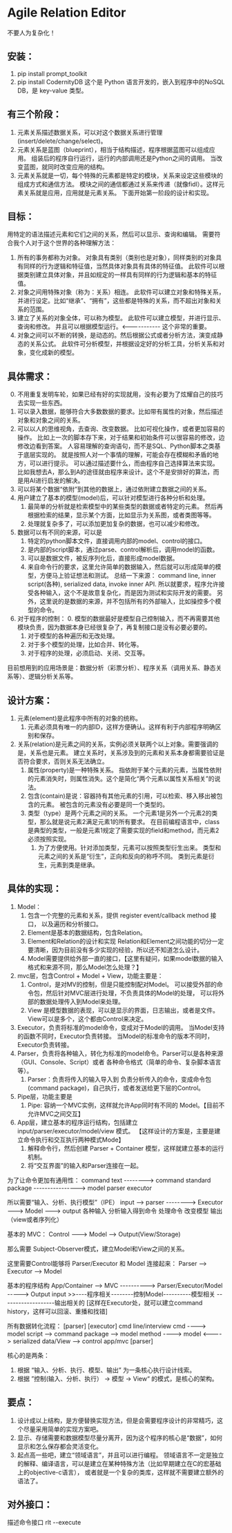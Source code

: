 Agile Relation Editor
====================

不要人为复杂化！

安装：
----
1. pip install prompt_toolkit
1. pip install CodernityDB
    这个是 Python 语言开发的，嵌入到程序中的NoSQL DB，是 key-value 类型。

有三个阶段：
---------
1. 元素关系描述数据关系，可以对这个数据关系进行管理(insert/delete/change/select)。
2. 元素关系是蓝图（blueprint），相当于结构描述，程序根据蓝图可以组成应用。
    组装后的程序自行运行，运行的内部调用还是Python之间的调用。
    当改变蓝图，就同时改变应用的结构。
3. 元素关系就是一切，每个特殊的元素都是特定的模块，关系来设定这些模块的组成方式和通信方法。
    模块之间的通信都通过关系来传递（就像fidl）。这样元素关系就是应用，应用就是元素关系。
下面开始第一阶段的设计和实现。

目标：
----

用特定的语法描述元素和它们之间的关系，然后可以显示、查询和编辑。
需要符合我个人对于这个世界的各种理解方法：
  1. 所有的事务都称为对象。
    对象具有类别（类别也是对象），同样类别的对象具有同样的行为逻辑和特征值，当然具体对象具有具体的特征值。
    此软件可以根据类别建立具体对象，并且如规定的一样具有同样的行为逻辑和基本的特征值。
  2. 对象之间用特殊对象（称为：关系）相连。
    此软件可以建立对象和特殊关系，并进行设定。比如“继承”、“拥有”，这些都是特殊的关系，而不超出对象和关系的范围。
  3. 建立了关系的对象全体，可以称为模型。
    此软件可以建立模型，并进行显示、查询和修改。
    并且可以根据模型运行。<----------- 这个非常的重要。
  4. 对象之间可以不断的转换，是动态的。然后根据公式或者分析方法，演变成静态的关系公式。
    此软件可分析模型，并根据设定好的分析工具，分析关系和对象，变化成新的模型。
  
具体需求：
-------
0. 不用重复发明车轮，如果已经有好的实现就用，没有必要为了炫耀自己的技巧去实现一些东西。
1. 可以录入数据，能够符合大多数数据的要求。比如带有属性的对象，然后描述对象和对象之间的关系。
2. 可以以人的思维视角，去查询、改变数据。
    比如可视化操作，或者更加容易的操作。
        比如上一次的脚本存下来，对于结果和初始条件可以很容易的修改，边修改边看到答案。
    人容易理解的查询语句，而不是SQL、Python脚本之类基于底层实现的。
        就是按照人对一个事情的理解，可能会存在模糊和矛盾的地方，可以进行提示。
    可以通过描述要什么，而由程序自己选择算法来实现。
        比如我想去A，那么到A的途径就由程序来设计。这个不是安排好的算法，而是用AI进行启发的解决。
3. 可以将某个数据“依附”到其他的数据上，通过依附建立数据之间的关系。
4. 用户建立了基本的模型(model)后，可以针对模型进行各种分析和处理。
    1. 最简单的分析就是检索模型中的某些类型的数据或者特定的元素。
        然后再根据检索的结果，显示某个方面，比如显示为关系图，或者类图等等。
    2. 处理就复杂多了，可以添加更加复杂的数据，也可以减少和修改。
5. 数据可以有不同的来源，可以是
    1. 特定的python脚本文件，直接调用内部的model、control的接口。
    2. 是内部的script脚本，通过parse、control解析后，调用model的函数。
    3. 可以是数据文件，被反序列化后，直接形成model数据。
    4. 来自命令行的要求，这里允许简单的数据输入，然后就可以形成简单的模型，方便马上验证想法和测试。
    总结一下来源： command line, inner script(各种), serialized data, invoke inner API.
    所以就要求，程序允许接受各种输入，这个不是故意复杂化，而是因为测试和实际开发的需要。
    另外，这里说的是数据的来源，并不包括所有的外部输入，比如操控多个模型的命令。
6. 对于程序的控制：
    0. 模型的数据最好是模型自己控制输入，而不再需要其他模块负责，因为数据本身已经很复杂了，再复制接口是没有必要必要的。 
    1. 对于模型的各种遍历和无改处理。
    2. 对于多个模型的处理，比如合并、转化等。
    3. 对于程序的处理，必须启动、关闭、交互等。

目前想用到的应用场景是：数据分析（彩票分析）、程序关系（调用关系、静态关系等）、逻辑分析关系等。
  
设计方案：
-------
1. 元素(element)是此程序中所有的对象的统称。
    1. 元素必须具有唯一的内部ID，这样方便确认。这样有利于内部程序明确区别和保存。
1. 关系(relation)是元素之间的关系，实例必须关联两个以上对象。需要强调的是，关系也是元素。
    建立关系时，关系涉及到的元素和关系本身都需要验证是否符合要求，否则关系无法确立。
    1. 属性(property)是一种特殊关系。
        指依附于某个元素的元素，当属性依附的元素消失时，则属性消失。这个是简化“两个元素以属性关系相关”的说法。
    1. 包含(contain)是说：容器持有其他元素的引用，可以检索、移入移出被包含的元素。
        被包含的元素没有必要是同一个类型的。
    1. 类型（type）是两个元素之间的关系。
        一个元素1是另外一个元素2的类型，那么就是说元素2满足元素1的所有要求。
        在目前编程语言中，class是典型的类型，一般是元素1规定了需要实现的field和method，而元素2必须按照实现。
        1. 为了方便使用。针对添加类型，元素可以按照类型衍生出来。
            类型和元素之间的关系是“衍生”，正向和反向的称呼不同。
            类到元素是衍生，元素到类是继承。

具体的实现：
--------
1. Model：
    1. 包含一个完整的元素和关系，提供 register event/callback method 接口，
        以及遍历和分析接口。 
    2. Element是基本的数据结构，包含Relation。
    3. Element和Relation的设计和实现
        Relation和Element之间功能的切分一定要清晰，因为目前没有多少实现的经验，所以还不知道怎么设计。
    4. Model需要提供给外部一直的接口，【这里有疑问，如果model数据的输入格式和来源不同，那么Model怎么处理？】
2. mvc层，包含Control + Model + View，功能主要是： 
    1. Control，是对MV的控制，但是只能控制配对Model。
        可以接受外部的命令包，然后针对MVC层进行处理，不负责具体的Model的处理，
        可以将外部的数据处理传入到Model来处理。
    2. View 是模型数据的表现，可以是显示的界面，日志输出，或者是文件。
        View可以是多个，这个都由Control来决定。
3. Executor，负责将标准的model命令，变成对于Model的调用。
    当Model支持的函数不同时，Executor负责转接。
    当Model的标准命令的版本不同时，Executor负责转接。
4. Parser，负责将各种输入，转化为标准的model命令。Parser可以是各种来源（GUI、Console、Script）或者
    各种命令格式（简单的命令、复杂脚本语言等）。
    1. Parser：负责将传入的输入导入到
        负责分析传入的命令，变成命令包(command package)，自己执行，或者发送给更下层的Control。
5. Pipe层，功能主要是
    1. Pipe: 容纳一个MVC实例，这样就允许App同时有不同的 Model。【目前不允许MVC之间交互】
6. App层，建立基本的程序运行结构，包括建立 input/parser/executor/model/view 模式。
    【这样设计的方案是，主要是建立命令执行和交互执行两种模式Mode】
    1. 解释命令行，然后创建 Parser + Container 模型，这样就建立基本的运行机制。
    2. 将“交互界面”的输入和Parser连接在一起。

为了让命令更加有通用性：
command text --------> command standard package ----------------> model
              parser                                executor

所以需要“输入、分析、执行模型”（IPE）
input --> parser --------> Executor ---> Model ---> output
各种输入   分析输入得到命令     处理命令       改变模型     输出（view或者序列化）

基本的 MVC：
Control ---> Model --> Output(View/Storage)

那么需要 Subject-Observer模式，建立Model和View之间的关系。

这里需要Control能够将 Parser/Executor 和 Model 连接起来：
Parser --> Executor --> Model

基本的程序结构
        App/Container --> MVC ----------> Parser/Executor/Model  -----> Output
input >>----程序相关--------控制Model----------模型相关 -------------------输出相关的
[这样在Executor处，就可以建立command history，这样可以回滚、重播和找错]

所有数据转化流程：
                                        [parser]       [executor]
cmd line/interview cmd  ----> model script --> command package --> model method ----> model <----> serialized data/View
                         \--> control app/mvc
                           [parser]

核心的是两条：
1. 根据 “输入、分析、执行、模型、输出” 为一条核心执行设计线索。
2. 根据 ”控制(输入、分析、执行） -> 模型 -> View“ 的模式，是核心的架构。


要点：
----
1. 设计成以上结构，是方便替换实现方法，但是会需要程序设计的非常精巧，这个尽量采用简单的实现方案吧。
1. 显示、存储需要和数据模型尽量分离开，因为这个程序的核心是“数据”，如何显示和怎么保存都会灵活变化。
1. 起点高一些吧，建立“领域语言”，并且可以进行编程。
   领域语言不一定是独立的解释、编译语言，可以是建立在某种特殊方法（比如早期建立在C的宏基础上的objective-c语言），
   或者就是一个复杂的类库，这样就不需要建立额外的语法了。
   
对外接口：
-------
描述命令接口
rlt --execute <script file>
rlt --interview

进入交互模式后，可以执行命令
命令可以是下面几类：
0. execute <script file>，脚本文件中可以包含下面所有的种类。
1. app 管理应用程序 （$xxx）
2. pipe 管理内部的处理管道 (!xxx)
3. model 针对MVC中的M，当然需要通过parser解析 (xxx)


进度(要尽快！！！不要磨蹭，抓住空闲时间！)：
--------------------------------
1. -建立基本的运行结构，只要能够运行起来。-
2. 命令解析，放在后面做。仿效git的命令方式。
3. 目前的重点是数据的结构。
    1. 测试驱动：先写好需要执行的脚本，和产生的效果，然后再实现真正的逻辑。
4. 如果想建立统一的关系后，用任意UML图显示，那么就先要建立统一的UML关系。
    1. package/component/module/class/field or method
    2. 要不要考虑二级模型转化机制，就是一个通用的关系系统，然后将此关系系统转换成UML描述的关系，最后转换为显示的图。
        不过这个比较麻烦。目前编程语言是通过"对象继承"来实现复杂类型关系的，而转换则需要太多的层次结构，实现比较麻烦。
        另外一种方案是建立通用关系的定义，然后在此基础上建立更加具体和UML定义，用这个具体定义去描述系统，
        最后再生成UML。【目前是按照第二个方案进行的】
    3. 活动图和序列图都应该描述“函数”和“函数”之间的关系。

琐碎记录：
-------
如果建立比较通用的关系后，想建立更加具体或者复杂的关系，比如UML，那么应该建立某种更高级的规则，来描述 关系A=关系B+关系C之类的。
比如A是B的父类，B是C的父类，那么A也是C的父类。诸如此类。

1. 最基本的是“拥有”关系，比如"B--have-->foo"，就是“B拥有foo”。如果关系没有写就是缺省。
    关系有方向性，有前后关系。
2. 其他关系： A--调用-->B，是“A 调用 B”。
3. 组合关系： “A调用了B的foo函数” = ”B拥有foo函数，而A调用了foo“，如果再深究的话，那么A是无法直接调用函数的，所以”A拥有的bar和B拥有的foo函数之间是调用关系“。
    组合关系是说，将一些关系的组合，变成一个关系的统称。反过来，可以根据一个关系的统称，转化为一组关系。这个符合现代语言的定义。

就是说，以目前的情况看，不断扩展python的类比较困难，也不是长久之策，最好是允许在脚本中扩展类型。但是

1. 扩展类型可以，但是扩展类型具有的特定实现就很难。因为目前显示类图的工具不是简单的在graphiv上组合得到的。
2. 类型扩展目前受制于 UML 本身。
3. 最好是允许扩展“类型”，然后还可以针对特定的类型，指定的特定的实现。
